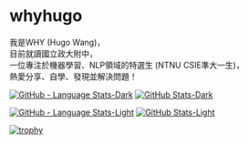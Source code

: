 # whyhugo

我是WHY (Hugo Wang)，  
目前就讀國立政大附中，  
一位專注於機器學習、NLP領域的特選生 (NTNU CSIE準大一生)，  
熱愛分享、自學、發現並解決問題！  


[![GitHub - Language Stats-Dark](https://github-readme-stats.vercel.app/api/top-langs/?username=WHY-Hugo&layout=compact&langs_count=4&cache_seconds=7200&card_height=300&theme=chartreuse-dark#gh-dark-mode-only)](https://github.com/WHY-Hugo/github-readme-stats#gh-dark-mode-only) [![GitHub Stats-Dark](https://github-readme-stats.vercel.app/api?username=WHY-Hugo&show_icons=true&count_private=true&cache_seconds=7200&card_width=500&theme=chartreuse-dark#gh-dark-mode-only)](https://github.com/WHY-Hugo/github-readme-stats#gh-dark-mode-only)

[![GitHub - Language Stats-Light](https://github-readme-stats.vercel.app/api/top-langs/?username=WHY-Hugo&layout=compact&langs_count=4&cache_seconds=7200&card_height=300&theme=buefy#gh-light-mode-only)](https://github.com/WHY-Hugo/github-readme-stats#gh-light-mode-only) [![GitHub Stats-Light](https://github-readme-stats.vercel.app/api?username=WHY-Hugo&show_icons=true&count_private=true&cache_seconds=7200&card_width=400&card_width=500&theme=buefy#gh-light-mode-only)](https://github.com/WHY-Hugo/github-readme-stats#gh-light-mode-only)

[![trophy](https://github-profile-trophy.vercel.app/?username=whyhugo)](https://github.com/whyhugo/github-profile-trophy)




